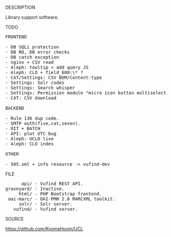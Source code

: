 
DESCRIPTION

Library support software.

TODO
<pre>
FRONTEND

- DB SQLi protection
- DB RO, DB error checks
- DB catch exception
- nginx + CSV read
- Aleph: tooltip + add query JS
- Aleph: CLO + field_600:\* ?
- CAT/Settings: CSV BOM/Content-type
- Settings: Solr codes
- Settings: Search whisper
- Settings: Permission module "micro icon button multiselect radio group".
- CAT: CSV download

BACKEND

- Rule 136 dup code.
- SMTP auth(five,cat,seven).
- OIT + BATCH
- API: plot UTC bug
- Aleph: UCLO live
- Aleph: CLO index

OTHER

- 505.xml + info_resource -> vufind-dev
</pre>
FILE
<pre>
      api/ - Vufind REST API.
graveyard/ - Inactive.
     html/ - PHP Bootstrap frontend.
 oai-marc/ - OAI-PMH 2.0 MARCXML toolkit.
     solr/ - Solr server.
   vufind/ - Vufind server.
</pre>
SOURCE

https://github.com/KyomaHooin/UCL
